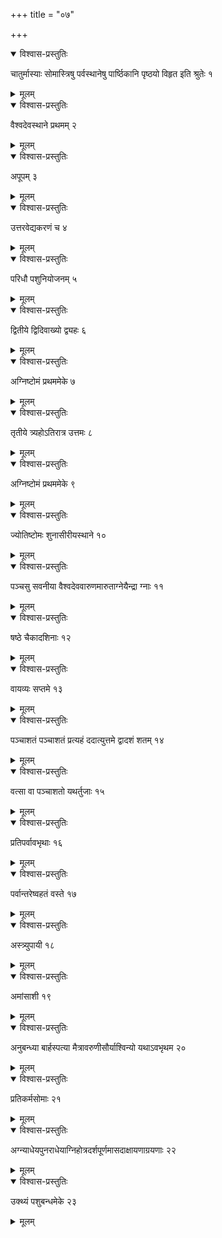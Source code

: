 +++
title = "०७"

+++


<details open><summary>विश्वास-प्रस्तुतिः</summary>

चातुर्मास्याः सोमास्त्रिषु पर्वस्थानेषु पार्ष्ठिकानि पृष्ठयो विहृत इति श्रुतेः १
</details>

<details><summary>मूलम्</summary>

चातुर्मास्याः सोमास्त्रिषु पर्वस्थानेषु पार्ष्ठिकानि पृष्ठयो विहृत इति श्रुतेः १
</details>


<details open><summary>विश्वास-प्रस्तुतिः</summary>

वैश्वदेवस्थाने प्रथमम् २
</details>

<details><summary>मूलम्</summary>

वैश्वदेवस्थाने प्रथमम् २
</details>


<details open><summary>विश्वास-प्रस्तुतिः</summary>

अपूपम् ३
</details>

<details><summary>मूलम्</summary>

अपूपम् ३
</details>


<details open><summary>विश्वास-प्रस्तुतिः</summary>

उत्तरवेद्यकरणं च ४
</details>

<details><summary>मूलम्</summary>

उत्तरवेद्यकरणं च ४
</details>


<details open><summary>विश्वास-प्रस्तुतिः</summary>

परिधौ पशुनियोजनम् ५
</details>

<details><summary>मूलम्</summary>

परिधौ पशुनियोजनम् ५
</details>


<details open><summary>विश्वास-प्रस्तुतिः</summary>

द्वितीये द्विदिवाख्यो द्व्यहः ६
</details>

<details><summary>मूलम्</summary>

द्वितीये द्विदिवाख्यो द्व्यहः ६
</details>


<details open><summary>विश्वास-प्रस्तुतिः</summary>

अग्निष्टोमं प्रथममेके ७
</details>

<details><summary>मूलम्</summary>

अग्निष्टोमं प्रथममेके ७
</details>


<details open><summary>विश्वास-प्रस्तुतिः</summary>

तृतीये त्र्यहोऽतिरात्र उत्तमः ८
</details>

<details><summary>मूलम्</summary>

तृतीये त्र्यहोऽतिरात्र उत्तमः ८
</details>


<details open><summary>विश्वास-प्रस्तुतिः</summary>

अग्निष्टोमं प्रथममेके ९
</details>

<details><summary>मूलम्</summary>

अग्निष्टोमं प्रथममेके ९
</details>


<details open><summary>विश्वास-प्रस्तुतिः</summary>

ज्योतिष्टोमः शुनासीरीयस्थाने १०
</details>

<details><summary>मूलम्</summary>

ज्योतिष्टोमः शुनासीरीयस्थाने १०
</details>


<details open><summary>विश्वास-प्रस्तुतिः</summary>

पञ्चसु सवनीया वैश्वदेववारुणमारुताग्नेयैन्द्रा ग्नाः ११
</details>

<details><summary>मूलम्</summary>

पञ्चसु सवनीया वैश्वदेववारुणमारुताग्नेयैन्द्रा ग्नाः ११
</details>


<details open><summary>विश्वास-प्रस्तुतिः</summary>

षष्ठे चैकादशिनाः १२
</details>

<details><summary>मूलम्</summary>

षष्ठे चैकादशिनाः १२
</details>


<details open><summary>विश्वास-प्रस्तुतिः</summary>

वायव्यः सप्तमे १३
</details>

<details><summary>मूलम्</summary>

वायव्यः सप्तमे १३
</details>


<details open><summary>विश्वास-प्रस्तुतिः</summary>

पञ्चाशतं पञ्चाशतं प्रत्यहं ददात्युत्तमे द्वादशं शतम् १४
</details>

<details><summary>मूलम्</summary>

पञ्चाशतं पञ्चाशतं प्रत्यहं ददात्युत्तमे द्वादशं शतम् १४
</details>


<details open><summary>विश्वास-प्रस्तुतिः</summary>

वत्सा वा पञ्चाशतो यथर्तुजाः १५
</details>

<details><summary>मूलम्</summary>

वत्सा वा पञ्चाशतो यथर्तुजाः १५
</details>


<details open><summary>विश्वास-प्रस्तुतिः</summary>

प्रतिपर्वावभृथाः १६
</details>

<details><summary>मूलम्</summary>

प्रतिपर्वावभृथाः १६
</details>


<details open><summary>विश्वास-प्रस्तुतिः</summary>

पर्वान्तरेष्वहतं वस्ते १७
</details>

<details><summary>मूलम्</summary>

पर्वान्तरेष्वहतं वस्ते १७
</details>


<details open><summary>विश्वास-प्रस्तुतिः</summary>

अस्त्र्युपायी १८
</details>

<details><summary>मूलम्</summary>

अस्त्र्युपायी १८
</details>


<details open><summary>विश्वास-प्रस्तुतिः</summary>

अमांसाशी १९
</details>

<details><summary>मूलम्</summary>

अमांसाशी १९
</details>


<details open><summary>विश्वास-प्रस्तुतिः</summary>

अनुबन्ध्या बार्हस्पत्या मैत्रावरुणीसौर्याश्विन्यो यथाऽवभृथम २०
</details>

<details><summary>मूलम्</summary>

अनुबन्ध्या बार्हस्पत्या मैत्रावरुणीसौर्याश्विन्यो यथाऽवभृथम २०
</details>


<details open><summary>विश्वास-प्रस्तुतिः</summary>

प्रतिकर्मसोमाः २१
</details>

<details><summary>मूलम्</summary>

प्रतिकर्मसोमाः २१
</details>


<details open><summary>विश्वास-प्रस्तुतिः</summary>

अग्न्याधेयपुनराधेयाग्निहोत्रदर्शपूर्णमासदाक्षायणाग्रयणाः २२
</details>

<details><summary>मूलम्</summary>

अग्न्याधेयपुनराधेयाग्निहोत्रदर्शपूर्णमासदाक्षायणाग्रयणाः २२
</details>


<details open><summary>विश्वास-प्रस्तुतिः</summary>

उक्थ्यं पशुबन्धमेके २३
</details>

<details><summary>मूलम्</summary>

उक्थ्यं पशुबन्धमेके २३
</details>

